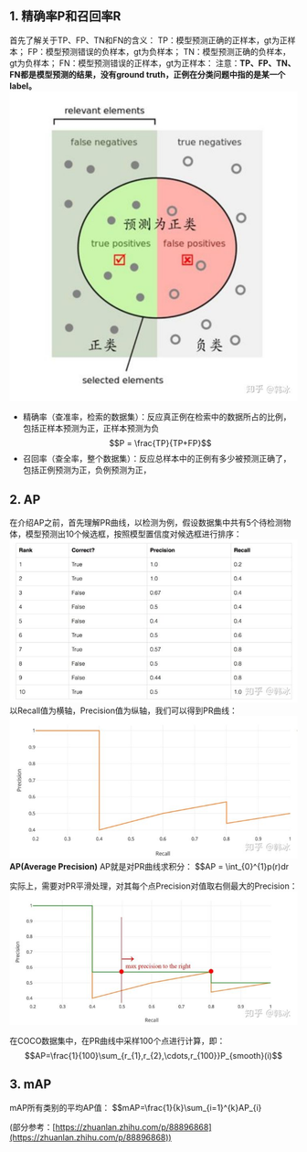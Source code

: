 ## 1. 精确率P和召回率R
首先了解关于TP、FP、TN和FN的含义：
TP：模型预测正确的正样本，gt为正样本；
FP：模型预测错误的负样本，gt为负样本；
TN：模型预测正确的负样本，gt为负样本；
FN：模型预测错误的正样本，gt为正样本：
注意：**TP、FP、TN、FN都是模型预测的结果，没有ground truth，正例在分类问题中指的是某一个label。**
![](images/1240-20200624113412458.png)


- 精确率（查准率，检索的数据集）：反应真正例在检索中的数据所占的比例，包括正样本预测为正，正样本预测为负
$$P = \frac{TP}{TP+FP}$$
- 召回率（查全率，整个数据集）：反应总样本中的正例有多少被预测正确了，包括正例预测为正，负例预测为正，

## 2. AP
在介绍AP之前，首先理解PR曲线，以检测为例，假设数据集中共有5个待检测物体，模型预测出10个候选框，按照模型置信度对候选框进行排序：
![](images/1240-20200624113638377.png)
以Recall值为横轴，Precision值为纵轴，我们可以得到PR曲线：
![](images/1240-20200624113638856.png)
**AP(Average Precision)**
AP就是对PR曲线求积分：
$$AP = \int_{0}^{1}p(r)dr

实际上，需要对PR平滑处理，对其每个点Precision对值取右侧最大的Precision：
![](images/1240-20200624113412434.png)

在COCO数据集中，在PR曲线中采样100个点进行计算，即：
$$AP=\frac{1}{100}\sum_{r_{1},r_{2},\cdots,r_{100}}P_{smooth}(i)$$

## 3. mAP
mAP所有类别的平均AP值：
$$mAP=\frac{1}{k}\sum_{i=1}^{k}AP_{i}

(部分参考：[https://zhuanlan.zhihu.com/p/88896868](https://zhuanlan.zhihu.com/p/88896868))